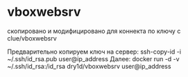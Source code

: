 # vboxwebsrv
скопировано и модифицировано для коннекта по ключу с clue/vboxwebsrv

Предварительно копируем ключ на сервер:
ssh-copy-id -i ~/.ssh/id_rsa.pub user@ip_address
Далее:
docker run -d -v ~/.ssh/id_rsa:/id_rsa dry1d/vboxwebsrv user@ip_address

